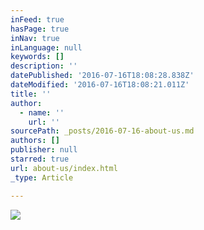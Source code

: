 ```yaml
---
inFeed: true
hasPage: true
inNav: true
inLanguage: null
keywords: []
description: ''
datePublished: '2016-07-16T18:08:28.838Z'
dateModified: '2016-07-16T18:08:21.011Z'
title: ''
author:
  - name: ''
    url: ''
sourcePath: _posts/2016-07-16-about-us.md
authors: []
publisher: null
starred: true
url: about-us/index.html
_type: Article

---
```

![](https://the-grid-user-content.s3-us-west-2.amazonaws.com/de249d0c-c2d8-4ed7-8724-aedde6f030a6.jpg)